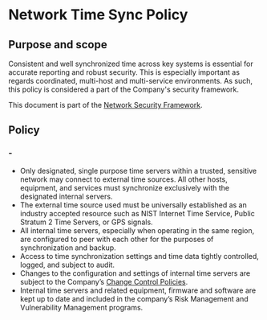 # Network Time Sync Policy

## Purpose and scope

Consistent and well synchronized time across key systems is essential for accurate reporting and robust security. This is especially important as regards coordinated, multi-host and multi-service environments. As such, this policy is considered a part of the Company's security framework.

This document is part of the [Network Security Framework](../Network%20Security%20Framework.md).

## Policy

### -

* Only designated, single purpose time servers within a trusted, sensitive network may connect to external time sources. All other hosts, equipment, and services must synchronize exclusively with the designated internal servers.
* The external time source used must be universally established as an industry accepted resource such as NIST Internet Time Service, Public Stratum 2 Time Servers, or GPS signals.
* All internal time servers, especially when operating in the same region, are configured to peer with each other for the purposes of synchronization and backup.
* Access to time synchronization settings and time data tightly controlled, logged, and subject to audit.
* Changes to the configuration and settings of internal time servers are subject to the Company’s [Change Control Policies](../../change_control/policies/Change%20Control%20Policy.md).
* Internal time servers and related equipment, firmware and software are kept up to date and included in the company’s Risk Management and Vulnerability Management programs.
